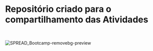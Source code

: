 <h1> Repositório criado para o compartilhamento das Atividades</h1>
<br>

![SPREAD_Bootcamp-removebg-preview](https://user-images.githubusercontent.com/74883711/173962009-f040888b-e0c9-4bc1-bcd9-975d8bedee86.png)
